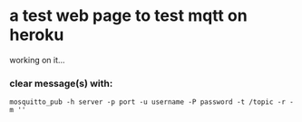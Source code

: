 # a test web page to test mqtt on heroku
working on it...

### clear message(s) with: 
`mosquitto_pub -h server -p port -u username -P password -t /topic -r -m '' `